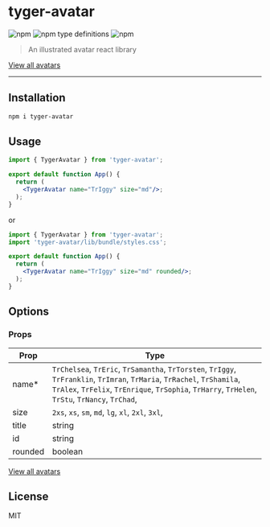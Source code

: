 # tyger-avatar

![npm](https://img.shields.io/npm/v/tyger-avatar) ![npm type definitions](https://img.shields.io/npm/types/tyger-avatar) ![npm](https://img.shields.io/npm/dm/tyger-avatar)

> An illustrated avatar react library

[View all avatars](https://ivstudio.github.io/tyger-avatar-wiki/)

---

## Installation

```bash
npm i tyger-avatar
```

## Usage

```jsx
import { TygerAvatar } from 'tyger-avatar';

export default function App() {
  return (
    <TygerAvatar name="TrIggy" size="md"/>;
  );
}
```

or

```jsx
import { TygerAvatar } from 'tyger-avatar';
import 'tyger-avatar/lib/bundle/styles.css';

export default function App() {
  return (
    <TygerAvatar name="TrIggy" size="md" rounded/>;
  );
}
```

## Options

### Props

| Prop    | Type                                                                                                                                                                                                                       |
| ------- | -------------------------------------------------------------------------------------------------------------------------------------------------------------------------------------------------------------------------- |
| name\*  | `TrChelsea`, `TrEric`, `TrSamantha`, `TrTorsten`, `TrIggy`, `TrFranklin`, `TrImran`, `TrMaria`, `TrRachel`, `TrShamila`, `TrAlex`, `TrFelix`, `TrEnrique`, `TrSophia`, `TrHarry`, `TrHelen`, `TrStu`, `TrNancy`, `TrChad`, |
| size    | `2xs`, `xs`, `sm`, `md`, `lg`, `xl`, `2xl`, `3xl`,                                                                                                                                                                         |
| title   | string                                                                                                                                                                                                                     |
| id      | string                                                                                                                                                                                                                     |
| rounded | boolean                                                                                                                                                                                                                    |

[View all avatars](https://ivstudio.github.io/tyger-avatar-wiki/)

## License

MIT
